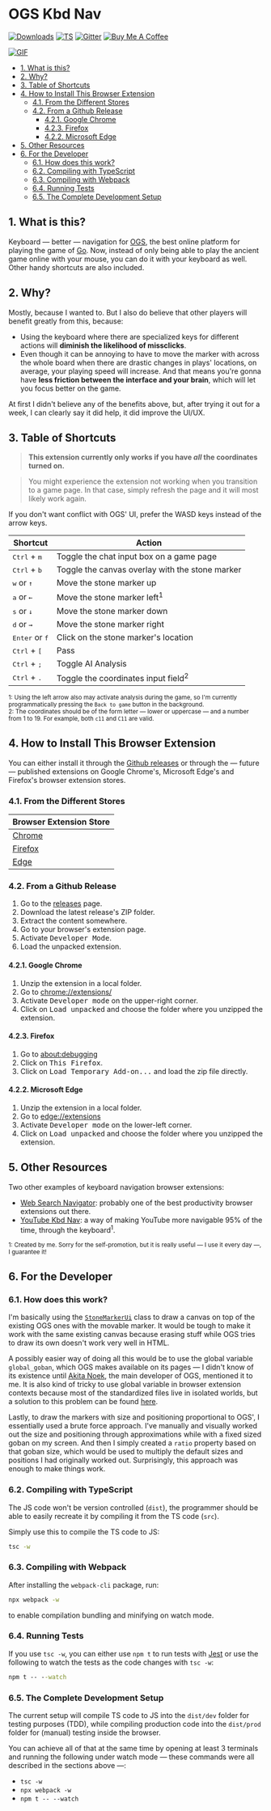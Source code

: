 # OGS Kbd Nav

[![Downloads][github_downloads]][github_releases]
[![TS][github_ci_badge]][github_actions]
[![Gitter][gitter_svg]][gitter_badge]
[![Buy Me A Coffee][buy_me_a_coffee_badge]][buy_me_a_coffee_donation]

[![GIF][gif]][github_releases]


[buy_me_a_coffee_badge]: assets/buy_me_a_coffee_shield.svg
[buy_me_a_coffee_donation]: https://www.buymeacoffee.com/psygo
[gif]: assets/demo.gif
[github_actions]: https://github.com/FanaroEngineering/ogs_kbd_nav/actions
[github_ci_badge]: https://github.com/FanaroEngineering/ogs_kbd_nav/workflows/TS/badge.svg
[github_downloads]: https://img.shields.io/github/downloads/FanaroEngineering/ogs_kbd_nav/total.svg
[github_releases]: https://github.com/FanaroEngineering/ogs_kbd_nav/releases
[gitter_svg]: https://badges.gitter.im/OGS-Kbd-Nav/community.svg
[gitter_badge]: https://gitter.im/OGS-Kbd-Nav/community?utm_source=badge&utm_medium=badge&utm_campaign=pr-badge&utm_content=badge

<!-- TOC depthFrom:2 -->

- [1. What is this?](#1-what-is-this)
- [2. Why?](#2-why)
- [3. Table of Shortcuts](#3-table-of-shortcuts)
- [4. How to Install This Browser Extension](#4-how-to-install-this-browser-extension)
    - [4.1. From the Different Stores](#41-from-the-different-stores)
    - [4.2. From a Github Release](#42-from-a-github-release)
        - [4.2.1. Google Chrome](#421-google-chrome)
        - [4.2.3. Firefox](#423-firefox)
        - [4.2.2. Microsoft Edge](#422-microsoft-edge)
- [5. Other Resources](#5-other-resources)
- [6. For the Developer](#6-for-the-developer)
    - [6.1. How does this work?](#61-how-does-this-work)
    - [6.2. Compiling with TypeScript](#62-compiling-with-typescript)
    - [6.3. Compiling with Webpack](#63-compiling-with-webpack)
    - [6.4. Running Tests](#64-running-tests)
    - [6.5. The Complete Development Setup](#65-the-complete-development-setup)

<!-- /TOC -->

## 1. What is this?

Keyboard &mdash; better &mdash; navigation for [OGS][ogs], the best online platform for playing the game of [Go][go]. Now, instead of only being able to play the ancient game online with your mouse, you can do it with your keyboard as well. Other handy shortcuts are also included.


[go]: https://en.wikipedia.org/wiki/Go_(game)
[ogs]: https://online-go.com/

## 2. Why?

Mostly, because I wanted to. But I also do believe that other players will benefit greatly from this, because:

- Using the keyboard where there are specialized keys for different actions will **diminish the likelihood of missclicks**.
- Even though it can be annoying to have to move the marker with across the whole board when there are drastic changes in plays' locations, on average, your playing speed will increase. And that means you're gonna have **less friction between the interface and your brain**, which will let you focus better on the game.

At first I didn't believe any of the benefits above, but, after trying it out for a week, I can clearly say it did help, it did improve the UI/UX.

## 3. Table of Shortcuts

> **This extension currently only works if you have *all* the coordinates turned on.**

> You might experience the extension not working when you transition to a game page. In that case, simply refresh the page and it will most likely work again.

If you don't want conflict with OGS' UI, prefer the WASD keys instead of the arrow keys.

| Shortcut                          | Action                                          |
| --------------------------------- | ----------------------------------------------- |
| <kbd>Ctrl</kbd> + <kbd>m</kbd>    | Toggle the chat input box on a game page        |
| <kbd>Ctrl</kbd> + <kbd>b</kbd>    | Toggle the canvas overlay with the stone marker |
| <kbd>w</kbd> or <kbd>&uarr;</kbd> | Move the stone marker up                        |
| <kbd>a</kbd> or <kbd>&larr;</kbd> | Move the stone marker left<sup>1</sup>          |
| <kbd>s</kbd> or <kbd>&darr;</kbd> | Move the stone marker down                      |
| <kbd>d</kbd> or <kbd>&rarr;</kbd> | Move the stone marker right                     |
| <kbd>Enter</kbd> or <kbd>f</kbd>  | Click on the stone marker's location            |
| <kbd>Ctrl</kbd> + <kbd>[</kbd>    | Pass                                            |
| <kbd>Ctrl</kbd> + <kbd>;</kbd>    | Toggle AI Analysis                              |
| <kbd>Ctrl</kbd> +  <kbd>.</kbd>   | Toggle the coordinates input field<sup>2</sup>  |

<sub>1: Using the left arrow also may activate analysis during the game, so I'm currently programmatically pressing the `Back to game` button in the background.</sub> 
<br>
<sub>2: The coordinates should be of the form letter &mdash; lower or uppercase &mdash; and a number from 1 to 19. For example, both `c11` and `C11` are valid.</sub>

## 4. How to Install This Browser Extension

You can either install it through the [Github releases][releases] or through the &mdash; future &mdash; published extensions on Google Chrome's, Microsoft Edge's and Firefox's browser extension stores.


[releases]: https://github.com/FanaroEngineering/ogs_kbd_nav/releases

### 4.1. From the Different Stores

| Browser Extension Store |
| ----------------------- |
| [Chrome][chrome]        |
| [Firefox][firefox]      |
| [Edge][edge]            |


[chrome]: https://chrome.google.com/webstore/detail/ogs-kbd-nav/blcjnnogmdhggfgdpploigilegjdopmp?hl=en&authuser=0
[edge]: https://microsoftedge.microsoft.com/addons/detail/ogs-kbd-nav/
[firefox]: https://addons.mozilla.org/en-US/firefox/addon/ogs-kbd-nav/?utm_source=addons.mozilla.org&utm_medium=referral&utm_content=search

### 4.2. From a Github Release

1. Go to the [releases][releases] page.
1. Download the latest release's ZIP folder.
1. Extract the content somewhere.
1. Go to your browser's extension page.
1. Activate <kbd>Developer Mode</kbd>.
1. Load the unpacked extension.

#### 4.2.1. Google Chrome

1. Unzip the extension in a local folder.
1. Go to [chrome://extensions/][chrome_extensions]
1. Activate <kbd>Developer mode</kbd> on the upper-right corner.
1. Click on <kbd>Load unpacked</kbd> and choose the folder where you unzipped the extension.


[chrome_extensions]: chrome://extensions/

#### 4.2.3. Firefox

1. Go to [about:debugging][about_debugging]
1. Click on <kbd>This Firefox</kbd>.
1. Click on <kbd>Load Temporary Add-on...</kbd> and load the zip file directly.


[about_debugging]: about:debugging

#### 4.2.2. Microsoft Edge

1. Unzip the extension in a local folder.
1. Go to [edge://extensions][edge_extensions]
1. Activate <kbd>Developer mode</kbd> on the lower-left corner.
1. Click on <kbd>Load unpacked</kbd> and choose the folder where you unzipped the extension.


[edge_extensions]: edge://extensions/

## 5. Other Resources

Two other examples of keyboard navigation browser extensions:

- [Web Search Navigator][web_search_navigator]: probably one of the best productivity browser extensions out there.
- [YouTube Kbd Nav][youtube_kbd_nav]: a way of making YouTube more navigable 95% of the time, through the keyboard<sup>1</sup>.


<sub>1: Created by me. Sorry for the self-promotion, but it is really useful &mdash; I use it every day &mdash;, I guarantee it!</sub>


[web_search_navigator]: https://github.com/infokiller/web-search-navigator
[youtube_kbd_nav]: https://github.com/FanaroEngineering/youtube_kbd_nav

## 6. For the Developer

### 6.1. How does this work?

I'm basically using the [`StoneMarkerUi`][stonemarkerui] class to draw a canvas on top of the existing OGS ones with the movable marker. It would be tough to make it work with the same existing canvas because erasing stuff while OGS tries to draw its own doesn't work very well in HTML.

A possibly easier way of doing all this would be to use the global variable `global_goban`, which OGS makes available on its pages &mdash; I didn't know of its existence until [Akita Noek][anoek], the main developer of OGS, mentioned it to me. It is also kind of tricky to use global variable in browser extension contexts because most of the standardized files live in isolated worlds, but a solution to this problem can be found [here][so_global_variable].

Lastly, to draw the markers with size and positioning proportional to OGS', I essentially used a brute force approach. I've manually and visually worked out the size and positioning through approximations while with a fixed sized goban on my screen. And then I simply created a `ratio` property based on that goban size, which would be used to multiply the default sizes and positions I had originally worked out. Surprisingly, this approach was enough to make things work. 


[anoek]: https://github.com/anoek
[so_global_variable]: https://stackoverflow.com/a/64823100/4756173
[stonemarkerui]: lib/src/ui/stone_marker_ui.ts

### 6.2. Compiling with TypeScript

The JS code won't be version controlled (`dist`), the programmer should be able to easily recreate it by compiling it from the TS code (`src`).

Simply use this to compile the TS code to JS:

```cmd
tsc -w
```

### 6.3. Compiling with Webpack

After installing the `webpack-cli` package, run:

```cmd
npx webpack -w
```

to enable compilation bundling and minifying on watch mode.

### 6.4. Running Tests

If you use `tsc -w`, you can either use `npm t` to run tests with [Jest][jest] or use the following to watch the tests as the code changes with `tsc -w`:

```cmd
npm t -- --watch
```


[jest]: https://jestjs.io/en/

### 6.5. The Complete Development Setup

The current setup will compile TS code to JS into the `dist/dev` folder for testing purposes (TDD), while compiling production code into the `dist/prod` folder for (manual) testing inside the browser.

You can achieve all of that at the same time by opening at least 3 terminals and running the following under watch mode &mdash; these commands were all described in the sections above &mdash;:

- `tsc -w`
- `npx webpack -w`
- `npm t -- --watch`